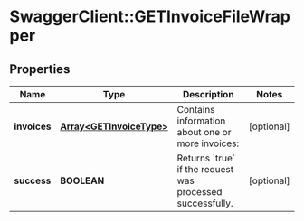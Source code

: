 # SwaggerClient::GETInvoiceFileWrapper

## Properties
Name | Type | Description | Notes
------------ | ------------- | ------------- | -------------
**invoices** | [**Array&lt;GETInvoiceType&gt;**](GETInvoiceType.md) | Contains information about one or more invoices:  | [optional] 
**success** | **BOOLEAN** | Returns &#x60;true&#x60; if the request was processed successfully.  | [optional] 


